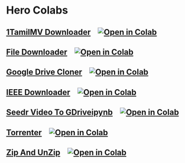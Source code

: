# Hero Colabs
## [1TamilMV Downloader](1TamilMV_Downloader.ipynb) &nbsp;&nbsp; [![Open in Colab][Colab Badge]][1D]
[1D]:https://github.com/HeroBenHero/HeroColabs/tree/main/1TamilMV_Downloader.ipynb
## [File Downloader](File_Downloader.ipynb) &nbsp;&nbsp; [![Open in Colab][Colab Badge]][FD]
[FD]:https://github.com/HeroBenHero/HeroColabs/tree/main/File_Downloader.ipynb
## [Google Drive Cloner](Google_Drive_Cloner.ipynb) &nbsp;&nbsp; [![Open in Colab][Colab Badge]][GDC]
[GDC]:https://github.com/HeroBenHero/HeroColabs/tree/main/Google_Drive_Cloner.ipynb
## [IEEE Downloader](IEEE_Downloader.ipynb) &nbsp;&nbsp; [![Open in Colab][Colab Badge]][ID]
[ID]:https://github.com/HeroBenHero/HeroColabs/tree/main/IEEE_Downloader.ipynb
## [Seedr Video To GDriveipynb](Seedr_Video_To_GDriveipynb.ipynb) &nbsp;&nbsp; [![Open in Colab][Colab Badge]][SVTG]
[SVTG]:https://github.com/HeroBenHero/HeroColabs/tree/main/Seedr_Video_To_GDriveipynb.ipynb
## [Torrenter](Torrenter.ipynb) &nbsp;&nbsp; [![Open in Colab][Colab Badge]][T]
[T]:https://github.com/HeroBenHero/HeroColabs/tree/main/Torrenter.ipynb
## [Zip And UnZip](Zip_And_UnZip.ipynb) &nbsp;&nbsp; [![Open in Colab][Colab Badge]][ZAU]
[ZAU]:https://github.com/HeroBenHero/HeroColabs/tree/main/Zip_And_UnZip.ipynb

[Colab Badge]:https://colab.research.google.com/assets/colab-badge.svg
